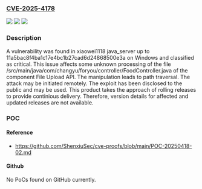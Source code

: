### [CVE-2025-4178](https://cve.mitre.org/cgi-bin/cvename.cgi?name=CVE-2025-4178)
![](https://img.shields.io/static/v1?label=Product&message=java_server&color=blue)
![](https://img.shields.io/static/v1?label=Version&message=%3D%2011a5bac8f4ba1c17e4bc1b27cad6d24868500e3a%20&color=brighgreen)
![](https://img.shields.io/static/v1?label=Vulnerability&message=Path%20Traversal&color=brighgreen)

### Description

A vulnerability was found in xiaowei1118 java_server up to 11a5bac8f4ba1c17e4bc1b27cad6d24868500e3a on Windows and classified as critical. This issue affects some unknown processing of the file /src/main/java/com/changyu/foryou/controller/FoodController.java of the component File Upload API. The manipulation leads to path traversal. The attack may be initiated remotely. The exploit has been disclosed to the public and may be used. This product takes the approach of rolling releases to provide continious delivery. Therefore, version details for affected and updated releases are not available.

### POC

#### Reference
- https://github.com/ShenxiuSec/cve-proofs/blob/main/POC-20250418-02.md

#### Github
No PoCs found on GitHub currently.

